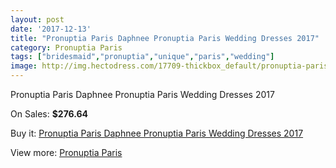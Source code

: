 ```yaml
---
layout: post
date: '2017-12-13'
title: "Pronuptia Paris Daphnee Pronuptia Paris Wedding Dresses 2017"
category: Pronuptia Paris
tags: ["bridesmaid","pronuptia","unique","paris","wedding"]
image: http://img.hectodress.com/17709-thickbox_default/pronuptia-paris-daphnee-pronuptia-paris-wedding-dresses-2013.jpg
---
```

Pronuptia Paris Daphnee Pronuptia Paris Wedding Dresses 2017

On Sales: **$276.64**
<a href="https://www.hectodress.com/pronuptia-paris/8287-pronuptia-paris-daphnee-pronuptia-paris-wedding-dresses-2013.html"><amp-img layout="responsive" width="600" height="600" src="//img.hectodress.com/17709-thickbox_default/pronuptia-paris-daphnee-pronuptia-paris-wedding-dresses-2013.jpg" alt="Pronuptia Paris Daphnee Pronuptia Paris Wedding Dresses 2017 0" /></a>

Buy it: [Pronuptia Paris Daphnee Pronuptia Paris Wedding Dresses 2017](https://www.hectodress.com/pronuptia-paris/8287-pronuptia-paris-daphnee-pronuptia-paris-wedding-dresses-2013.html "Pronuptia Paris Daphnee Pronuptia Paris Wedding Dresses 2017")

View more: [Pronuptia Paris](https://www.hectodress.com/140-pronuptia-paris "Pronuptia Paris")